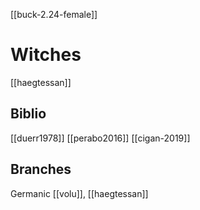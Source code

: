 [[buck-2.24-female]]

# Witches
[[haegtessan]]



## Biblio
[[duerr1978]]
[[perabo2016]]
[[cigan-2019]]

## Branches
Germanic [[volu]], [[haegtessan]]
